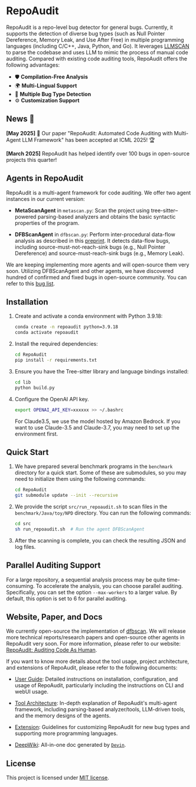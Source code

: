 # RepoAudit

RepoAudit is a repo-level bug detector for general bugs. Currently, it supports the detection of diverse bug types (such as Null Pointer Dereference, Memory Leak, and Use After Free) in multiple programming languages (including C/C++, Java, Python, and Go). It leverages [LLMSCAN](https://github.com/PurCL/LLMSCAN) to parse the codebase and uses LLM to mimic the process of manual code auditing. Compared with existing code auditing tools, RepoAudit offers the following advantages:

- 🛡️ **Compilation-Free Analysis**
- 🌍 **Multi-Lingual Support**
- 🐞 **Multiple Bug Type Detection**
- ⚙️ **Customization Support**

## News 📰

**[May 2025]** 🎉 Our paper "RepoAudit: Automated Code Auditing with Multi-Agent LLM Framework" has been accepted at ICML 2025! 🏆

**[March 2025]** RepoAudit has helped identify over 100 bugs in open-source projects this quarter!

## Agents in RepoAudit

RepoAudit is a multi-agent framework for code auditing. We offer two agent instances in our current version:

- **MetaScanAgent** in `metascan.py`: Scan the project using tree-sitter–powered parsing-based analyzers and obtains the basic syntactic properties of the program.

- **DFBScanAgent** in `dfbscan.py`: Perform inter-procedural data-flow analysis as described in this [preprint](https://arxiv.org/abs/2501.18160). It detects data-flow bugs, including source-must-not-reach-sink bugs (e.g., Null Pointer Dereference) and source-must-reach-sink bugs (e.g., Memory Leak).

We are keeping implementing more agents and will open-source them very soon. Utilizing DFBScanAgent and other agents, we have discovered hundred of confirmed and fixed bugs in open-source community. You can refer to this [bug list](https://repoaudit-home.github.io/bugreports.html).

## Installation

1. Create and activate a conda environment with Python 3.9.18:

   ```sh
   conda create -n repoaudit python=3.9.18
   conda activate repoaudit
   ```

2. Install the required dependencies:

   ```sh
   cd RepoAudit
   pip install -r requirements.txt
   ```

3. Ensure you have the Tree-sitter library and language bindings installed:

   ```sh
   cd lib
   python build.py
   ```

4. Configure the OpenAI API key. 

   ```sh
   export OPENAI_API_KEY=xxxxxx >> ~/.bashrc
   ```

   For Claude3.5, we use the model hosted by Amazon Bedrock. If you want to use Claude-3.5 and Claude-3.7, you may need to set up the environment first.


## Quick Start

1. We have prepared several benchmark programs in the `benchmark` directory for a quick start. Some of these are submodules, so you may need to initialize them using the following commands:

   ```sh
   cd RepoAudit
   git submodule update --init --recursive
   ```

2. We provide the script `src/run_repoaudit.sh` to scan files in the `benchmark/Java/toy/NPD` directory. You can run the following commands:

   ```sh
   cd src
   sh run_repoaudit.sh  # Run the agent DFBScanAgent
   ```

3. After the scanning is complete, you can check the resulting JSON and log files.


## Parallel Auditing Support

For a large repository, a sequential analysis process may be quite time-consuming. To accelerate the analysis, you can choose parallel auditing. Specifically, you can set the option `--max-workers` to a larger value. By default, this option is set to 6 for parallel auditing.

## Website, Paper, and Docs

We currently open-source the implementation of [dfbscan](https://github.com/PurCL/RepoAudit/tree/repoaudit-v0.1-dfbscan). We will release more technical reports/research papers and open-source other agents in RepoAudit very soon. For more information, please refer to our website: [RepoAudit: Auditing Code As Human](https://repoaudit-home.github.io/).

If you want to know more details about the tool usage, project architecture, and extensions of RepoAudit, please refer to the following documents:

- [User Guide](docs/guide.md): Detailed instructions on installation, configuration, and usage of RepoAudit, particularly including the instructions on CLI and webUI usage.

- [Tool Architecture](docs/architecture.md): In-depth explanation of RepoAudit's multi-agent framework, including parsing-based analyzer/tools, LLM-driven tools, and the memory designs of the agents.

- [Extension](docs/extension.md): Guidelines for customizing RepoAudit for new bug types and supporting more programming languages.

- [DeepWiki](https://deepwiki.com/PurCL/RepoAudit): All-in-one doc generated by [`Devin`](https://devin.ai/).

## License

This project is licensed under [MIT license](LICENSE).
